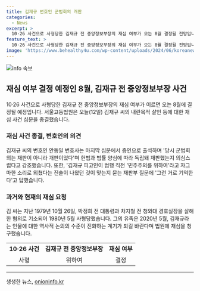```yaml
---
title: 김재규 변호인 군법회의 개판
categories:
  - News
excerpt: >
  10·26 사건으로 사형당한 김재규 전 중앙정보부장의 재심 여부가 오는 8월 결정될 전망입니다. 김재규 씨의 내란목적 살인 등에 대한 재심 사건 심문이 오늘 서울고등법원에서 종결됐는데, 권위 있는 증언과 변호인의 의혹 제기가 눈에 띕니다. 지난 1979년의 역사적인 사건에 대한 재심 여부 결정은 주목받을 전망입니다.
feature_text: >
  10·26 사건으로 사형당한 김재규 전 중앙정보부장의 재심 여부가 오는 8월 결정될 전망입니다. 김재규 씨의 내란목적 살인 등에 대한 재심 사건 심문이 오늘 서울고등법원에서 종결됐는데, 권위 있는 증언과 변호인의 의혹 제기가 눈에 띕니다. 지난 1979년의 역사적인 사건에 대한 재심 여부 결정은 주목받을 전망입니다.
image: 'https://www.behealthy4u.com/wp-content/uploads/2024/06/koreanews.jpg'
---
```


<p><img src="https://www.behealthy4u.com/wp-content/uploads/2024/06/koreanews.jpg" alt="info 속보" /></p>

<h2 data-ke-size="size26">재심 여부 결정 예정인 8월, 김재규 전 중앙정보부장 사건</h2>

<p data-ke-size="size16">10·26 사건으로 사형당한 김재규 전 중앙정보부장의 재심 여부가 이르면 오는 8월에 결정될 예정입니다. 서울고등법원은 오늘(12일) 김재규 씨의 내란목적 살인 등에 대한 재심 사건 심문을 종결했습니다.</p>

<h3>재심 사건 종결, 변호인의 의견</h3>

<p data-ke-size="size16">김재규 씨의 변호인 안동일 변호사는 마지막 심문에서 증인으로 출석하며 '당시 군법회의는 재판이 아니라 개판이었다'며 헌법과 법률 양심에 따라 독립돼 재판했는지 의심스럽다고 강조했습니다. 또한, '김재규 피고인이 범행 직전 '민주주의를 위하여'라고 자그마한 소리로 외쳤다는 진술이 나왔던 것이 맞는지 묻는 재판부 질문에 '그런 거로 기억한다'고 답했습니다.</p>

<h3>과거와 현재의 재심 요청</h3>

<p data-ke-size="size16">김 씨는 지난 1979년 10월 26일, 박정희 전 대통령과 차지철 전 청와대 경호실장을 살해한 혐의로 기소되어 1980년 5월 사형당했습니다. 그의 유족은 2020년 5월, 김재규라는 인물에 대한 역사적 논의의 수준이 진화하는 계기가 되길 바란다며 법원에 재심을 청구했습니다.</p>

<p data-ke-size="size16"></p>

<table>
  <tr>
    <td style="text-align: center; height: 17px;"><b>10·26 사건</b></td>
    <td style="text-align: center; height: 17px;"><b>김재규 전 중앙정보부장</b></td>
    <td style="text-align: center; height: 17px;"><b>재심 여부</b></td>
  </tr>
  <tr>
    <td style="text-align: center; height: 17px;">사형</td>
    <td style="text-align: center; height: 17px;">위하여</td>
    <td style="text-align: center; height: 17px;">결정</td>
  </tr>
</table>

<hr>
생생한 뉴스, <a href="https://onioninfo.kr" rel="dofollow">onioninfo.kr</a>


